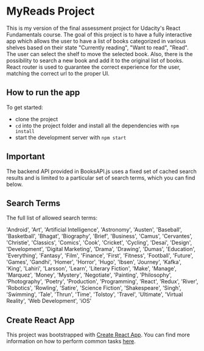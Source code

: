 # MyReads Project

This is my version of the final assessment project for Udacity's React Fundamentals course. The goal of this project is to have a fully interactive app which allows the user to have a list of books categorized in various shelves based on their state "Currently reading", "Want to read", "Read". The user can select the shelf to move the selected book. Also, there is the possibility to search a new book and add it to the original list of books. React router is used to guarantee the correct experience for the user, matching the correct url to the proper UI.

## How to run the app

To get started:

* clone the project 
* `cd` into the project folder and install all the  dependencies with `npm install`
* start the development server with `npm start`

## Important

The backend API provided in BooksAPI.js uses a fixed set of cached search results and is limited to a particular set of search terms, which you can find below. 

## Search Terms

The full list of allowed search terms:

'Android', 'Art', 'Artificial Intelligence', 'Astronomy', 'Austen', 'Baseball', 'Basketball', 'Bhagat', 'Biography', 'Brief', 'Business', 'Camus', 'Cervantes', 'Christie', 'Classics', 'Comics', 'Cook', 'Cricket', 'Cycling', 'Desai', 'Design', 'Development', 'Digital Marketing', 'Drama', 'Drawing', 'Dumas', 'Education', 'Everything', 'Fantasy', 'Film', 'Finance', 'First', 'Fitness', 'Football', 'Future', 'Games', 'Gandhi', 'Homer', 'Horror', 'Hugo', 'Ibsen', 'Journey', 'Kafka', 'King', 'Lahiri', 'Larsson', 'Learn', 'Literary Fiction', 'Make', 'Manage', 'Marquez', 'Money', 'Mystery', 'Negotiate', 'Painting', 'Philosophy', 'Photography', 'Poetry', 'Production', 'Programming', 'React', 'Redux', 'River', 'Robotics', 'Rowling', 'Satire', 'Science Fiction', 'Shakespeare', 'Singh', 'Swimming', 'Tale', 'Thrun', 'Time', 'Tolstoy', 'Travel', 'Ultimate', 'Virtual Reality', 'Web Development', 'iOS'

## Create React App

This project was bootstrapped with [Create React App](https://github.com/facebookincubator/create-react-app). You can find more information on how to perform common tasks [here](https://github.com/facebookincubator/create-react-app/blob/master/packages/react-scripts/template/README.md).

